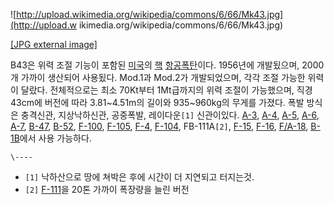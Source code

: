 ![http://upload.wikimedia.org/wikipedia/commons/6/66/Mk43.jpg](http://upload.w
ikimedia.org/wikipedia/commons/6/66/Mk43.jpg)

[[JPG external
image]](http://upload.wikimedia.org/wikipedia/commons/6/66/Mk43.jpg)

B43은 위력 조절 기능이 포함된 [미국](%EB%AF%B8%EA%B5%AD.md)의 [핵](%ED%95%B5.md)
[항공폭탄](%ED%95%AD%EA%B3%B5%ED%8F%AD%ED%83%84.md)이다. 1956년에 개발됬으며, 2000개 가까이
생산되어 사용됬다. Mod.1과 Mod.2가 개발되었으며, 각각 조절 가능한 위력이 달랐다. 전체적으로는 최소 70Kt부터 1Mt급까지의
위력 조절이 가능했으며, 직경 43cm에 버전에 따라 3.81~4.51m의 길이와 935~960kg의 무게를 가졌다. 폭발 방식은 충격신관,
지상낙하신관, 공중폭발, 레이다운`[1]` 신관이있다. [A-3](A-3.md), [A-4](A-4.md),
[A-5](A-5.md), [A-6](A-6.md), [A-7](A-7.md), [B-47](B-47.md),
[B-52](B-52.md), [F-100](F-100.md), [F-105](F-105.md),
[F-4](F-4.md), [F-104](F-104.md), FB-111A`[2]`, [F-15](F-15.md),
[F-16](F-16.md), [F/A-18](F/A-18.md), [B-1B](B-1B.md)에서 사용 가능하다.

`\----`

  * `[1]` 낙하산으로 땅에 쳐박은 후에 시간이 더 지연되고 터지는것.
  * `[2]` [F-111](F-111.md)을 20톤 가까이 폭장량을 늘린 버전

